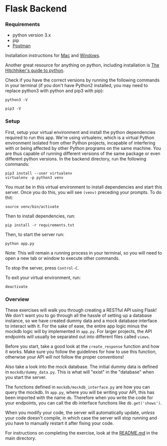 # Flask Backend

### Requirements

- python version 3.x
- pip
- [Postman](https://www.getpostman.com/)

Installation instructions for [Mac](https://github.com/hack4impact-uiuc/wiki/wiki/Mac-Setup) and [Windows](https://github.com/hack4impact-uiuc/wiki/wiki/Windows-Subsystem-for-Linux-Setup#setting-up-python).

Another great resource for anything on python, including installation is [The Hitchhiker's guide to python](https://docs.python-guide.org/).

Check if you have the correct versions by running the following commands in your terminal (if you don't have Python2 installed, you may need to replace python3 with python and pip3 with pip):

```
python3 -V
```

```
pip3 -V
```

### Setup

First, setup your virtual environment and install the python dependencies required to run this app. We're using virtualenv, which is a virtual Python environment isolated from other Python projects, incapable of interfering with or being affected by other Python programs on the same machine. You are thus capable of running different versions of the same package or even different python versions. In the backend directory, run the following commands:

```
pip3 install --user virtualenv
virtualenv -p python3 venv
```

You must be in this virtual environment to install dependencies and start this server. Once you do this, you will see `(venv)` preceding your prompts. To do thit:

```
source venv/bin/activate
```

Then to install dependencies, run:

```
pip install -r requirements.txt
```

Then, to start the server run:

```
python app.py
```

Note: This will remain a running process in your terminal, so you will need to open a new tab or window to execute other commands.

To stop the server, press `Control-C`.

To exit your virtual environment, run:

```
deactivate
```

### Overview

These exercises will walk you through creating a RESTful API using Flask! We don't want you to go through all the hassle of setting up a database instance, so we have created dummy data and a mock database interface to interact with it. For the sake of ease, the entire app logic minus the mockdb logic will by implemented in `app.py`. For larger projects, the API endpoints will usually be separated out into different files called `views`.

Before you start, take a good look at the `create_response` function and how it works. Make sure you follow the guidelines for how to use this function, otherwise your API will not follow the proper conventions!

Also take a look into the mock database. The initial dummy data is defined in `mockdb/dummy_data.py`. This is what will "exist" in the "database" when you start the server.

The functions defined in `mockdb/mockdb_interface.py` are how you can query the mockdb. In `app.py`, where you will be writing your API, this has been imported with the name `db`. Therefore when you write the code for your endpoints, you can call the db interface functions like `db.get('shows')`.

When you modify your code, the server will automatically update, _unless_ your code doesn't compile, in which case the server will stop running and you have to manually restart it after fixing your code.

For instructions on completing the exercise, look at the [README.md](../README.md) in the main directory.
